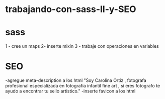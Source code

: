 # trabajando-con-sass-II-y-SEO 

# sass
1 - cree un maps 
2- inserte mixin 
3 - trabaje con operaciones en variables 

# SEO 
-agregue meta-description a los html "Soy Carolina Ortiz , fotografa profesional especializada en fotografia infantil fine art , si eres fotografo te ayudo a encontrar tu sello artistico."
-inserte favicon a los html

